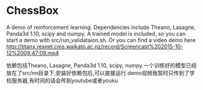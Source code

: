 # ChessBox
A demo of reinforcement learning. Dependencies include Theano, Lasagne, Panda3d 1.10, scipy and numpy. A trained model is included, so you can start a demo with src/run_validataion.sh. Or you can find a video demo here http://titanx.resnet.cms.waikato.ac.nz/record/Screencast%202015-10-12%2009:47:09.mp4

依赖包括Theano, Lasagne, Panda3d 1.10, scipy, numpy.一个训练好的模型已经放在了src/nn目录下,安装好依赖包后,可以直接运行.demo视频我暂时只传到了学校服务器,有时间的话会传到youtube或者youku.
